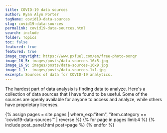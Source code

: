 ```yaml
---
title: COVID-19 data sources
author: Ryan Alyn Porter
tagName: covid19-data-sources
slug: covid19-data-sources
permalink: covid19-data-sources.html
search: include
folder: Topics
toc: false
featured: true
featured: true
image_copyright: https://www.pxfuel.com/en/free-photo-oonqr
image_16_5: images/posts/data-sources-16x5.jpg
image_16_9: images/posts/data-sources-16x9.jpg
image_1_1:  images/posts/data-sources-1x1.jpg
excerpt: Sources of data for COVID-19 analytics.
---
```


The hardest part of data analysis is finding data to analyze.  Here's a collection of data sources that I have found to be useful.  Some of the sources are openly available for anyone to access and analyze, while others have proprietary licenses.

<div class="post-list">
  {% assign pages = site.pages | where_exp:"item", "item.category == 'covid19-data-sources'" | reverse %}
  {% for page in pages limit:4 %}
    {% include post_panel.html post=page %}
  {% endfor %}
</div>

<!-- <h2>References</h2>

{% bibliography --query @*[tags ~= models] %} -->

<!-- ## Related

{% include taglogic.html %} -->
